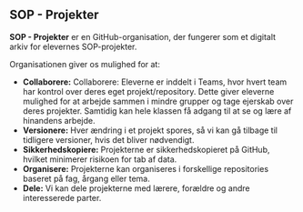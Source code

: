 ## SOP - Projekter

**SOP - Projekter** er en GitHub-organisation, der fungerer som et digitalt arkiv for elevernes SOP-projekter. 

Organisationen giver os mulighed for at:

* **Collaborere:** Collaborere: Eleverne er inddelt i Teams, hvor hvert team har kontrol over deres eget projekt/repository. Dette giver eleverne mulighed for at arbejde sammen i mindre grupper og tage ejerskab over deres projekter. Samtidig kan hele klassen få adgang til at se og lære af hinandens arbejde.
* **Versionere:** Hver ændring i et projekt spores, så vi kan gå tilbage til tidligere versioner, hvis det bliver nødvendigt.
* **Sikkerhedskopiere:** Projekterne er sikkerhedskopieret på GitHub, hvilket minimerer risikoen for tab af data.
* **Organisere:** Projekterne kan organiseres i forskellige repositories baseret på fag, årgang eller tema.
* **Dele:** Vi kan dele projekterne med lærere, forældre og andre interesserede parter.
